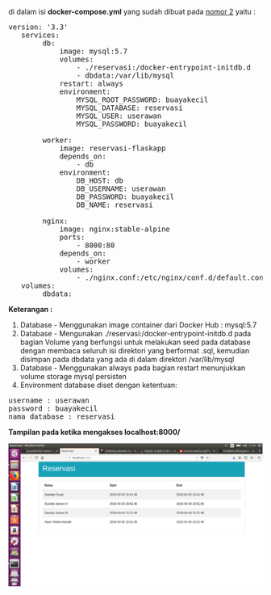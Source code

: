 
di dalam isi <strong>docker-compose.yml</strong> yang sudah dibuat pada [nomor 2](https://github.com/rahajengdwi/CLoud2018/blob/master/Docker/2.md) yaitu :

   <pre>version: '3.3'
   services:
        db:
            image: mysql:5.7
            volumes:
                - ./reservasi:/docker-entrypoint-initdb.d
                - dbdata:/var/lib/mysql
            restart: always
            environment:
                MYSQL_ROOT_PASSWORD: buayakecil
                MYSQL_DATABASE: reservasi
                MYSQL_USER: userawan
                MYSQL_PASSWORD: buayakecil

        worker:
            image: reservasi-flaskapp
            depends_on:
                - db
            environment:
                DB_HOST: db
                DB_USERNAME: userawan
                DB_PASSWORD: buayakecil
                DB_NAME: reservasi

        nginx:
            image: nginx:stable-alpine
            ports:
                - 8000:80
            depends_on:
                - worker
            volumes:
                - ./nginx.conf:/etc/nginx/conf.d/default.conf:ro
   volumes:
        dbdata:</pre>

<strong>Keterangan :</strong>
1. Database - Menggunakan image container dari Docker Hub : mysql:5.7
2. Database - Mengunakan ./reservasi:/docker-entrypoint-initdb.d pada bagian Volume yang berfungsi untuk melakukan seed pada database dengan membaca seluruh isi direktori yang berformat .sql, kemudian disimpan pada dbdata yang ada di dalam direktori /var/lib/mysql
3. Database - Menggunakan always pada bagian restart menunjukkan volume storage mysql persisten
4. Environment database diset dengan ketentuan:
<pre>username : userawan
password : buayakecil
nama database : reservasi</pre>

<strong>Tampilan pada ketika mengakses localhost:8000/</strong>

<img src="https://github.com/rahajengdwi/CLoud2018/blob/master/Docker/image/reservasi-flaskapp.png">
